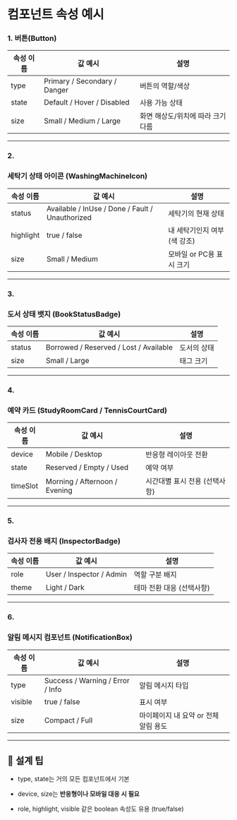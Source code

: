  # 컴포넌트 속성 예시
### **1.** **버튼(Button)**

|**속성 이름**|**값 예시**|**설명**|
|---|---|---|
|type|Primary / Secondary / Danger|버튼의 역할/색상|
|state|Default / Hover / Disabled|사용 가능 상태|
|size|Small / Medium / Large|화면 해상도/위치에 따라 크기 다름|

---

### **2.** 

### **세탁기 상태 아이콘 (WashingMachineIcon)**

|**속성 이름**|**값 예시**|**설명**|
|---|---|---|
|status|Available / InUse / Done / Fault / Unauthorized|세탁기의 현재 상태|
|highlight|true / false|내 세탁기인지 여부 (색 강조)|
|size|Small / Medium|모바일 or PC용 표시 크기|

---

### **3.** 

### **도서 상태 뱃지 (BookStatusBadge)**

|**속성 이름**|**값 예시**|**설명**|
|---|---|---|
|status|Borrowed / Reserved / Lost / Available|도서의 상태|
|size|Small / Large|태그 크기|

---

### **4.** 

### **예약 카드 (StudyRoomCard / TennisCourtCard)**

|**속성 이름**|**값 예시**|**설명**|
|---|---|---|
|device|Mobile / Desktop|반응형 레이아웃 전환|
|state|Reserved / Empty / Used|예약 여부|
|timeSlot|Morning / Afternoon / Evening|시간대별 표시 전용 (선택사항)|

---

### **5.** 

### **검사자 전용 배지 (InspectorBadge)**

|**속성 이름**|**값 예시**|**설명**|
|---|---|---|
|role|User / Inspector / Admin|역할 구분 배지|
|theme|Light / Dark|테마 전환 대응 (선택사항)|

---

### **6.** 

### **알림 메시지 컴포넌트 (NotificationBox)**

|**속성 이름**|**값 예시**|**설명**|
|---|---|---|
|type|Success / Warning / Error / Info|알림 메시지 타입|
|visible|true / false|표시 여부|
|size|Compact / Full|마이페이지 내 요약 or 전체 알림 용도|

---

## **🧠 설계 팁**

- type, state는 거의 모든 컴포넌트에서 기본
	
- device, size는 **반응형이나 모바일 대응 시 필요**
	
- role, highlight, visible 같은 boolean 속성도 유용 (true/false)